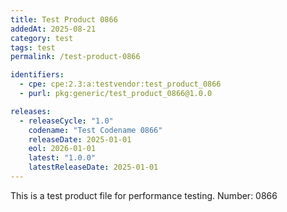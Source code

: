 ```yaml
---
title: Test Product 0866
addedAt: 2025-08-21
category: test
tags: test
permalink: /test-product-0866

identifiers:
  - cpe: cpe:2.3:a:testvendor:test_product_0866
  - purl: pkg:generic/test_product_0866@1.0.0

releases:
  - releaseCycle: "1.0"
    codename: "Test Codename 0866"
    releaseDate: 2025-01-01
    eol: 2026-01-01
    latest: "1.0.0"
    latestReleaseDate: 2025-01-01
---
```


This is a test product file for performance testing. Number: 0866
